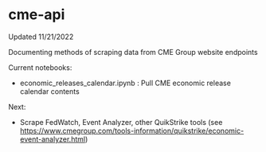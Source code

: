 # cme-api
Updated 11/21/2022

Documenting methods of scraping data from CME Group website endpoints

Current notebooks:
- economic_releases_calendar.ipynb : Pull CME economic release calendar contents 

Next:
- Scrape FedWatch, Event Analyzer, other QuikStrike tools (see https://www.cmegroup.com/tools-information/quikstrike/economic-event-analyzer.html)
